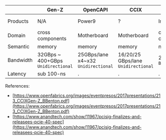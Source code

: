 ||Gen-Z|OpenCAPI|CCIX|OmniPath|PCIe 3.0 | PCIe 4.0|
|-|-|-|-|-|-|-|
| Products| N/A|Power9|?|Intel|A lot|Coming Soon|
| Domain| cross components| Motherboard |Motherboard|cross components|Motherboard|Motherboard|
| Semantic| memory | memory  | memory | network+pcie|pcie|pcie|
| Bandwidth |32GBps ~ 400+GBps <br> `Unidirectional`|25GBps/lane x4~x32 <br> `Unidirectional`|16/20/25 GBps/lane <br> `Unidirectional`|25 GBps/port <br> `Bidirectional`| ~1GBps/lane |~2GBps/lane|
| Latency|sub 100-ns|.|.|.|.|.|


References:
- [https://www.openfabrics.org/images/eventpresos/2017presentations/213_CCIXGen-Z_BBenton.pdf](https://www.openfabrics.org/images/eventpresos/2017presentations/213_CCIXGen-Z_BBenton.pdf)
- [https://www.anandtech.com/show/11967/pcisig-finalizes-and-releasees-pcie-40-spec](https://www.anandtech.com/show/11967/pcisig-finalizes-and-releasees-pcie-40-spec)
